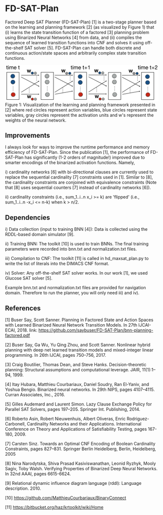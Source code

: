 # FD-SAT-Plan

Factored Deep SAT Planner (FD-SAT-Plan) [1] is a two-stage planner based on the learning and planning framework [2] (as visualized by Figure 1) that (i) learns the state transition function of a factored [3] planning problem using Binarized Neural Networks [4] from data, and (ii) compiles the sequence of learned transition functions into CNF and solves it using off-the-shelf SAT solver [5]. FD-SAT-Plan can handle both discrete and continuous action/state spaces and arbitrarily complex state transition functions.

![alt text](hdmilpplan.png)
Figure 1: Visualization of the learning and planning framework presented in [2] where red circles represent action variables, blue circles represent state variables, gray circles represent the activation units and w's represent the weights of the neural network.

## Improvements

I always look for ways to improve the runtime performance and memory efficiency of FD-SAT-Plan. Since the publication [1], the performance of FD-SAT-Plan has significantly (1-2 orders of magnitude!) improved due to smarter encodings of the binarized activation functions. Namely, 

i) cardinality networks [6] with bi-directional clauses are currently used to replace the sequential cardinality [7] constraints used in [1]. Similar to [8], the cardinality constraints are conjoined with equivalence constraints (Note that [8] uses sequential counters [7] instead of cardinality networks [6]). 

ii) cardinality constraints (i.e., sum_1..i..n x_i >= k) are 'flipped' (i.e., sum_1..i..n -x_i <= n-k) when k > n/2.

## Dependencies

i) Data collection (input to training BNN [4]): Data is collected using the RDDL-based domain simulator [9]. 

ii) Training BNN: The toolkit [10] is used to train BNNs. The final training parameters were recorded into bnn.txt and normalization.txt files.

iii) Compilation to CNF: The toolkit [11] is called in hd_maxsat_plan.py to write the list of literals into the DIMACS CNF format.

iv) Solver: Any off-the-shelf SAT solver works. In our work [1], we used Glucose SAT solver [5].

Example bnn.txt and normalization.txt files are provided for navigation domain. Therefore to run the planner, you will only need iii) and iv).

## References
[1] Buser Say, Scott Sanner. Planning in Factored State and Action Spaces with Learned Binarized Neural Network Transition Models. In 27th IJCAI-ECAI, 2018. link: https://github.com/saybuser/FD-SAT-Plan/bnn-planning-factored.pdf

[2] Buser Say, Ga Wu, Yu Qing Zhou, and Scott Sanner. Nonlinear hybrid planning with deep net learned transition models and mixed-integer linear programming. In 26th IJCAI, pages 750–756, 2017.

[3] Craig Boutilier, Thomas Dean, and Steve Hanks. Decision-theoretic planning: Structural assumptions and computational leverage. JAIR, 11(1):1–94, 1999.

[4] Itay Hubara, Matthieu Courbariaux, Daniel Soudry, Ran El-Yaniv, and Yoshua Bengio. Binarized neural networks. In 29th NIPS, pages 4107–4115. Curran Associates, Inc., 2016.

[5] Gilles Audemard and Laurent Simon. Lazy Clause Exchange Policy for Parallel SAT Solvers, pages 197–205. Springer Int. Publishing, 2014.

[6] Roberto Asin, Robert Nieuwenhuis, Albert Oliveras, Enric Rodriguez-Carbonell, Cardinality Networks and their Applications. International Conference on Theory and Applications of Satisfiability Testing, pages 167-180, 2009.

[7] Carsten Sinz. Towards an Optimal CNF Encoding of Boolean Cardinality Constraints, pages 827–831. Springer Berlin Heidelberg, Berlin, Heidelberg, 2005

[8] Nina Narodytska, Shiva Prasad Kasiviswanathan, Leonid Ryzhyk, Mooly Sagiv, Toby Walsh. Verifying Properties of Binarized Deep Neural Networks. In 32nd AAAI, pages 6615-6624.

[9] Relational dynamic influence diagram language (rddl): Language description. 2010.

[10] https://github.com/MatthieuCourbariaux/BinaryConnect

[11] https://bitbucket.org/haz/krtoolkit/wiki/Home
